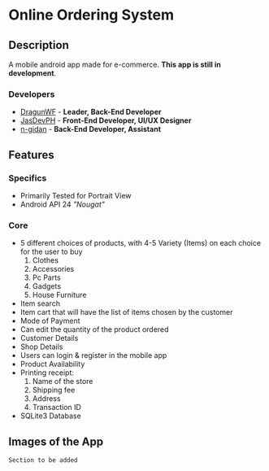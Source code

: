 # Online Ordering System

## Description

A mobile android app made for e-commerce. **This app is still in development**.

### Developers

- [DragunWF](https://github.com/DragunWF) - **Leader, Back-End Developer**
- [JasDevPH](https://github.com/JasDevPH) - **Front-End Developer, UI/UX Designer**
- [n-gidan](https://github.com/n-ginan) - **Back-End Developer, Assistant**

## Features

### Specifics

- Primarily Tested for Portrait View
- Android API 24 _"Nougat"_

### Core

- 5 different choices of products, with 4-5 Variety (Items) on each choice for the user to buy
  1. Clothes
  2. Accessories
  3. Pc Parts
  4. Gadgets
  5. House Furniture
- Item search
- Item cart that will have the list of items chosen by the customer
- Mode of Payment
- Can edit the quantity of the product ordered
- Customer Details
- Shop Details
- Users can login & register in the mobile app
- Product Availability
- Printing receipt:
  1. Name of the store
  2. Shipping fee
  3. Address
  4. Transaction ID
- SQLite3 Database

## Images of the App

`Section to be added`
